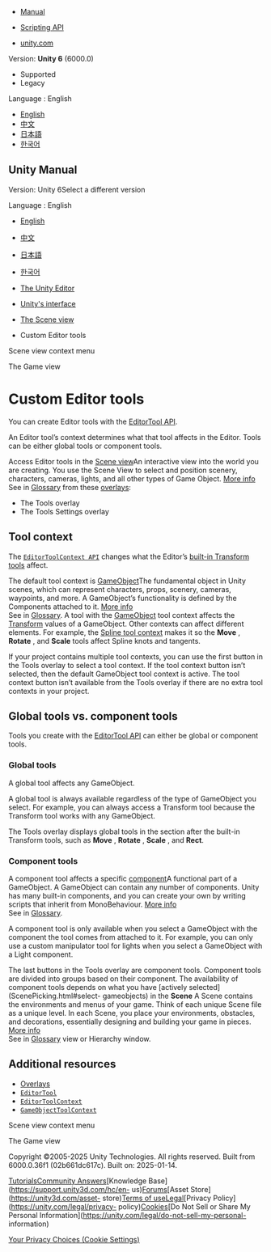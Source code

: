 [](https://docs.unity3d.com)

  * [Manual](../Manual/index.html)
  * [Scripting API](../ScriptReference/index.html)

  * [unity.com](https://unity.com/)

Version: **Unity 6** (6000.0)

  * Supported
  * Legacy

Language : English

  * [English](/Manual/UsingCustomEditorTools.html)
  * [中文](/cn/current/Manual/UsingCustomEditorTools.html)
  * [日本語](/ja/current/Manual/UsingCustomEditorTools.html)
  * [한국어](/kr/current/Manual/UsingCustomEditorTools.html)

[](https://docs.unity3d.com)

## Unity Manual

Version: Unity 6Select a different version

Language : English

  * [English](/Manual/UsingCustomEditorTools.html)
  * [中文](/cn/current/Manual/UsingCustomEditorTools.html)
  * [日本語](/ja/current/Manual/UsingCustomEditorTools.html)
  * [한국어](/kr/current/Manual/UsingCustomEditorTools.html)

  * [The Unity Editor](unity-editor.html)
  * [Unity's interface](UsingTheEditor.html)
  * [The Scene view](UsingTheSceneView.html)
  * Custom Editor tools

[](SceneViewContextMenu.html)

Scene view context menu

[](GameView.html)

The Game view

# Custom Editor tools

You can create Editor tools with the [EditorTool
API](../ScriptReference/EditorTools.EditorTool.html).

An Editor tool’s context determines what that tool affects in the Editor.
Tools can be either global tools or component tools.

Access Editor tools in the [Scene view](UsingTheSceneView.html)An interactive
view into the world you are creating. You use the Scene View to select and
position scenery, characters, cameras, lights, and all other types of Game
Object. [More info](UsingTheSceneView.html)  
See in [Glossary](Glossary.html#SceneView) from these
[overlays](overlays.html):

  * The Tools overlay
  * The Tools Settings overlay

## Tool context

The [`EditorToolContext
API`](../ScriptReference/EditorTools.EditorToolContext.html) changes what the
Editor’s [built-in Transform tools](PositioningGameObjects.html) affect.

The default tool context is
[GameObject](../ScriptReference/EditorTools.GameObjectToolContext.html)The
fundamental object in Unity scenes, which can represent characters, props,
scenery, cameras, waypoints, and more. A GameObject’s functionality is defined
by the Components attached to it. [More info](class-GameObject.html)  
See in [Glossary](Glossary.html#GameObject). A tool with the
[GameObject](../ScriptReference/EditorTools.GameObjectToolContext.html) tool
context affects the [Transform](class-Transform.html) values of a GameObject.
Other contexts can affect different elements. For example, the [Spline tool
context](https://docs.unity3d.com/Packages/com.unity.splines@latest/) makes it
so the **Move** , **Rotate** , and **Scale** tools affect Spline knots and
tangents.

If your project contains multiple tool contexts, you can use the first button
in the Tools overlay to select a tool context. If the tool context button
isn’t selected, then the default GameObject tool context is active. The tool
context button isn’t available from the Tools overlay if there are no extra
tool contexts in your project.

## Global tools vs. component tools

Tools you create with the [EditorTool
API](../ScriptReference/EditorTools.EditorTool.html) can either be global or
component tools.

### Global tools

A global tool affects any GameObject.

A global tool is always available regardless of the type of GameObject you
select. For example, you can always access a Transform tool because the
Transform tool works with any GameObject.

The Tools overlay displays global tools in the section after the built-in
Transform tools, such as **Move** , **Rotate** , **Scale** , and **Rect**.

### Component tools

A component tool affects a specific [component](Components.html)A functional
part of a GameObject. A GameObject can contain any number of components. Unity
has many built-in components, and you can create your own by writing scripts
that inherit from MonoBehaviour. [More info](UsingComponents.html)  
See in [Glossary](Glossary.html#component).

A component tool is only available when you select a GameObject with the
component the tool comes from attached to it. For example, you can only use a
custom manipulator tool for lights when you select a GameObject with a Light
component.

The last buttons in the Tools overlay are component tools. Component tools are
divided into groups based on their component. The availability of component
tools depends on what you have [actively selected](ScenePicking.html#select-
gameobjects) in the **Scene** A Scene contains the environments and menus of
your game. Think of each unique Scene file as a unique level. In each Scene,
you place your environments, obstacles, and decorations, essentially designing
and building your game in pieces. [More info](CreatingScenes.html)  
See in [Glossary](Glossary.html#Scene) view or Hierarchy window.

## Additional resources

  * [Overlays](overlays.html)
  * [`EditorTool`](../ScriptReference/EditorTools.EditorTool.html)
  * [`EditorToolContext`](../ScriptReference/EditorTools.EditorToolContext.html)
  * [`GameObjectToolContext`](../ScriptReference/EditorTools.GameObjectToolContext.html)

[](SceneViewContextMenu.html)

Scene view context menu

[](GameView.html)

The Game view

Copyright ©2005-2025 Unity Technologies. All rights reserved. Built from
6000.0.36f1 (02b661dc617c). Built on: 2025-01-14.

[Tutorials](https://learn.unity.com/)[Community
Answers](https://answers.unity3d.com)[Knowledge
Base](https://support.unity3d.com/hc/en-
us)[Forums](https://forum.unity3d.com)[Asset Store](https://unity3d.com/asset-
store)[Terms of
use](https://docs.unity3d.com/Manual/TermsOfUse.html)[Legal](https://unity.com/legal)[Privacy
Policy](https://unity.com/legal/privacy-
policy)[Cookies](https://unity.com/legal/cookie-policy)[Do Not Sell or Share
My Personal Information](https://unity.com/legal/do-not-sell-my-personal-
information)

[Your Privacy Choices (Cookie Settings)](javascript:void\(0\);)

